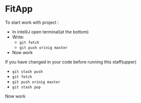 # FitApp

To start work with project :

* In intelliJ open terminal(at the bottom)
* Write:
    * `git fetch`
    * `git push orinig master`
* Now work

If you have changed in your code before running this staff(upper)

* `git stash push`
* `git fetch`
* `git push orinig master`
* `git stash pop`

Now work